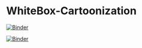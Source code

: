 # WhiteBox-Cartoonization

[![Binder](https://mybinder.org/badge_logo.svg)](https://mybinder.org/v2/gh/MOAZ47/WhiteBox-Cartoonization/HEAD?labpath=voila%2Frender%2Fapp.ipynb)


[![Binder](https://mybinder.org/badge_logo.svg)](https://mybinder.org/v2/gh/MOAZ47/WhiteBox-Cartoonization/HEAD?urlpath=voila%2Frender%2Fapp.ipynb)

